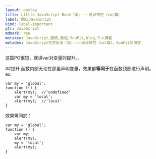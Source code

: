 ```yaml
---
layout: poslay
title: Little JavaScript Book『柒』———诡异特性（var篇）
label: 酷玩JavaScript
kind: label-important
ptr: JavaScript
mdmark: ran
metakey: JavaScript,酷玩,教程,SouFii,blog,个人博客
metades: JavaScript花式玩法『柒』———诡异特性（var篇），SouFii的博客
---
```


这篇PO很短，就讲var对变量的提升。。

##提升
函数内部无论在那里声明变量，效果都**等同于**在函数顶部进行声明。  
ex:

	var my = 'global';
	function f() {
    	alert(my);  //‘undefined’
    	var my = 'local';
    	alert(my);  //'local'
	}

效果等同於：

	var my = 'global';
	function () {
    	var my;
    	alert(my);
    	my = 'local';
    	alert(my);
	}
